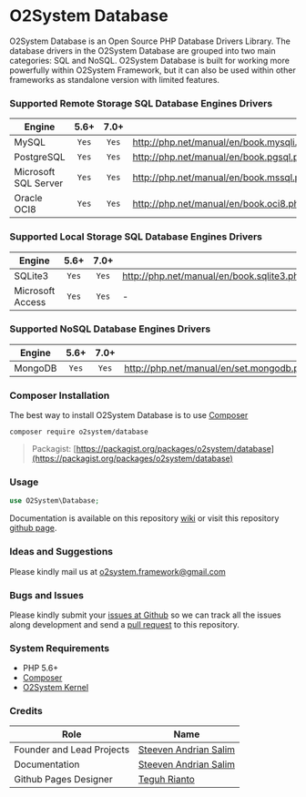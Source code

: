 # O2System Database
O2System Database is an Open Source PHP Database Drivers Library. The database drivers in the O2System Database are grouped into two main categories: SQL and NoSQL. O2System Database is built for working more powerfully within <the> O2System Framework, but it can also be used within other frameworks as standalone version with limited features.

### Supported Remote Storage SQL Database Engines Drivers
| Engine | 5.6+ | 7.0+  | &nbsp; |
| ------------- |:-------------:|:-----:| ----- |
| MySQL | ```Yes``` | ```Yes``` | http://php.net/manual/en/book.mysqli.php |
| PostgreSQL | ```Yes``` | ```Yes``` | http://php.net/manual/en/book.pgsql.php |
| Microsoft SQL Server | ```Yes``` | ```Yes``` | http://php.net/manual/en/book.mssql.php |
| Oracle OCI8 | ```Yes``` | ```Yes``` | http://php.net/manual/en/book.oci8.php |

### Supported Local Storage SQL Database Engines Drivers
| Engine | 5.6+ | 7.0+  | &nbsp; |
| ------------- |:-------------:|:-----:| ----- |
| SQLite3 | ```Yes``` | ```Yes``` | http://php.net/manual/en/book.sqlite3.php |
| Microsoft Access | ```Yes``` | ```Yes``` | - |

### Supported NoSQL Database Engines Drivers
| Engine | 5.6+ | 7.0+  | &nbsp; |
| ------------- |:-------------:|:-----:| ----- |
| MongoDB | ```Yes``` | ```Yes``` | http://php.net/manual/en/set.mongodb.php |

### Composer Installation
The best way to install O2System Database is to use [Composer](https://getcomposer.org)
```
composer require o2system/database
```
> Packagist: [https://packagist.org/packages/o2system/database](https://packagist.org/packages/o2system/database)

### Usage
```php
use O2System\Database;
```

Documentation is available on this repository [wiki](https://github.com/o2system/database/wiki) or visit this repository [github page](https://o2system.github.io/database).

### Ideas and Suggestions
Please kindly mail us at [o2system.framework@gmail.com](mailto:o2system.framework@gmail.com])

### Bugs and Issues
Please kindly submit your [issues at Github](http://github.com/o2system/database/issues) so we can track all the issues along development and send a [pull request](http://github.com/o2system/database/pulls) to this repository.

### System Requirements
- PHP 5.6+
- [Composer](https://getcomposer.org)
- [O2System Kernel](https://github.com/o2system/kernel)

### Credits
|Role|Name|
|----|----|
|Founder and Lead Projects|[Steeven Andrian Salim](http://steevenz.com)|
|Documentation|[Steeven Andrian Salim](http://steevenz.com)
|Github Pages Designer| [Teguh Rianto](http://teguhrianto.tk)
